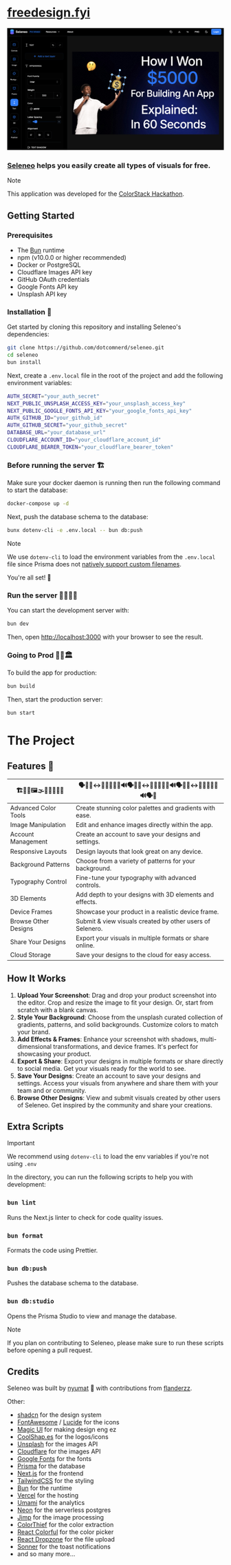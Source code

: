 # [freedesign.fyi](https://freedesign.fyi)
![freedesign.fyi](/public/studio-demo.webp)

### [Seleneo](https://freedesign.fyi/about) helps you easily create all types of visuals for free.

> [!NOTE]
> This application was developed for the [ColorStack Hackathon](https://colorstack.notion.site/winter-break-hackathon-24).

## Getting Started

### Prerequisites

- The [Bun](https://bun.sh) runtime
- npm (v10.0.0 or higher recommended)
- Docker or PostgreSQL
- Cloudflare Images API key
- GitHub OAuth credentials
- Google Fonts API key
- Unsplash API key

### Installation 🐳

Get started by cloning this repository and installing Seleneo's dependencies:

```bash
git clone https://github.com/dotcomnerd/seleneo.git
cd seleneo
bun install
```

Next, create a `.env.local` file in the root of the project and add the following environment variables:

```bash
AUTH_SECRET="your_auth_secret"
NEXT_PUBLIC_UNSPLASH_ACCESS_KEY="your_unsplash_access_key"
NEXT_PUBLIC_GOOGLE_FONTS_API_KEY="your_google_fonts_api_key"
AUTH_GITHUB_ID="your_github_id"
AUTH_GITHUB_SECRET="your_github_secret"
DATABASE_URL="your_database_url"
CLOUDFLARE_ACCOUNT_ID="your_cloudflare_account_id"
CLOUDFLARE_BEARER_TOKEN="your_cloudflare_bearer_token"
```

### Before running the server 🏗

Make sure your docker daemon is running then run the following command to start the database:

```bash
docker-compose up -d
```

Next, push the database schema to the database:

```bash
bunx dotenv-cli -e .env.local -- bun db:push
```

> [!NOTE]
> We use `dotenv-cli` to load the environment variables from the `.env.local` file since Prisma does not [natively support custom filenames](https://github.com/prisma/prisma/issues/25183).

You're all set! 🎉

### Run the server 🏃🏾‍♂️💨

You can start the development server with:

```bash
bun dev
```

Then, open [http://localhost:3000](http://localhost:3000) with your browser to see the result.

### Going to Prod 👷🏿🏛️

To build the app for production:

```bash
bun build
```

Then, start the production server:

```bash
bun start
```

# The Project

## Features 🚀

| 🏗️📱🎨🖼️🌫️📸🔐🧮📏🤩       | 🗣️💬🙂‍↔️🙅🏿‍♂️🫨🙊🔊🗣️💬🙂‍↔️🙅🏿‍♂️🫨🙊🔊🗣️💬🙂‍↔️🙅🏿‍♂️🫨🙊🔊🗣️💬          |
|------------------------|----------------------------------------------------------|
| Advanced Color Tools   | Create stunning color palettes and gradients with ease.  |
| Image Manipulation     | Edit and enhance images directly within the app.         |
| Account Management     | Create an account to save your designs and settings.     |
| Responsive Layouts     | Design layouts that look great on any device.            |
| Background Patterns    | Choose from a variety of patterns for your background.   |
| Typography Control     | Fine-tune your typography with advanced controls.        |
| 3D Elements            | Add depth to your designs with 3D elements and effects.  |
| Device Frames          | Showcase your product in a realistic device frame.       |
| Browse Other Designs   | Submit & view visuals created by other users of Selenero.|
| Share Your Designs     | Export your visuals in multiple formats or share online. |
| Cloud Storage          | Save your designs to the cloud for easy access.          |

## How It Works

1. **Upload Your Screenshot**: Drag and drop your product screenshot into the editor. Crop and resize the image to fit your design. Or, start from scratch with a blank canvas.
2. **Style Your Background**: Choose from the unsplash curated collection of gradients, patterns, and solid backgrounds. Customize colors to match your brand.
3. **Add Effects & Frames**: Enhance your screenshot with shadows, multi-dimensional transformations, and device frames. It's perfect for showcasing your product.
4. **Export & Share**: Export your designs in multiple formats or share directly to social media. Get your visuals ready for the world to see.
5. **Save Your Designs**: Create an account to save your designs and settings. Access your visuals from anywhere and share them with your team and or community.
6. **Browse Other Designs**: View and submit visuals created by other users of Seleneo. Get inspired by the community and share your creations.

## Extra Scripts

> [!IMPORTANT]
> We recommend using `dotenv-cli` to load the env variables if you're not using `.env`

In the directory, you can run the following scripts to help you with development:

### `bun lint`

Runs the Next.js linter to check for code quality issues.

### `bun format`

Formats the code using Prettier.

### `bun db:push`

Pushes the database schema to the database.

### `bun db:studio`

Opens the Prisma Studio to view and manage the database.

> [!NOTE]
> If you plan on contributing to Seleneo, please make sure to run these scripts before opening a pull request.

## Credits

Seleneo was built by [nyumat](https://github.com/nyumat) 🫨 with contributions from [flanderzz](https://github.com/Flanderzz).

Other:
- [shadcn](https://ui.shadcn.com/) for the design system
- [FontAwesome](https://fontawesome.com) / [Lucide](https://lucide.dev) for the icons
- [Magic UI](https://magicui.design/) for making design eng ez
- [CoolShap.es](https://coolshap.es) for the logos/icons
- [Unsplash](https://unsplash.com) for the images API
- [Cloudflare](https://cloudflare.com) for the images API
- [Google Fonts](https://fonts.google.com) for the fonts
- [Prisma](https://prisma.io) for the database
- [Next.js](https://nextjs.org) for the frontend
- [TailwindCSS](https://tailwindcss.com) for the styling
- [Bun](https://bun.sh) for the runtime
- [Vercel](https://vercel.com) for the hosting
- [Umami](https://umami.is) for the analytics
- [Neon](https://neon.tech/) for the serverless postgres
- [Jimp](https://github.com/oliver-moran/jimp) for the image processing
- [ColorThief](https://lokeshdhakar.com/projects/color-thief) for the color extraction
- [React Colorful](https://omgovich.github.io/react-colorful) for the color picker
- [React Dropzone](https://react-dropzone.js.org) for the file upload
- [Sonner](https://sonner.dev) for the toast notifications
- and so many more...
